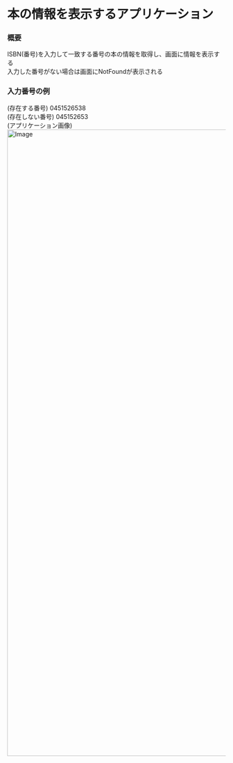 # 本の情報を表示するアプリケーション

### 概要
ISBN(番号)を入力して一致する番号の本の情報を取得し、画面に情報を表示する<br>
入力した番号がない場合は画面にNotFoundが表示される

### 入力番号の例
(存在する番号)
0451526538<br>
(存在しない番号)
045152653
<br>
(アプリケーション画像)
<img width="1440" alt="Image" src="https://github.com/user-attachments/assets/e12de62d-2225-4098-bb2f-c617e9c4c7c1" />
